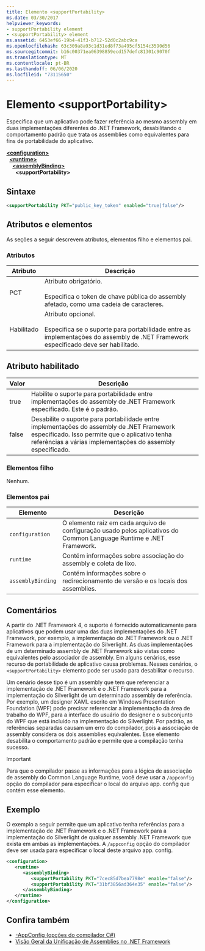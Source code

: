 ```yaml
---
title: Elemento <supportPortability>
ms.date: 03/30/2017
helpviewer_keywords:
- supportPortability element
- <supportPortability> element
ms.assetid: 6453ef66-19b4-41f3-b712-52d0c2abc9ca
ms.openlocfilehash: 63c309a8a93c1d31ed8f73a495cf5154c3590d56
ms.sourcegitcommit: b16c00371ea06398859ecd157defc81301c9070f
ms.translationtype: MT
ms.contentlocale: pt-BR
ms.lasthandoff: 06/06/2020
ms.locfileid: "73115650"
---
```

# <a name="supportportability-element"></a>Elemento \<supportPortability>
Especifica que um aplicativo pode fazer referência ao mesmo assembly em duas implementações diferentes do .NET Framework, desabilitando o comportamento padrão que trata os assemblies como equivalentes para fins de portabilidade do aplicativo.  
  
[**\<configuration>**](../configuration-element.md)\
&nbsp;&nbsp;[**\<runtime>**](runtime-element.md)\
&nbsp;&nbsp;&nbsp;&nbsp;[**\<assemblyBinding>**](assemblybinding-element-for-runtime.md)\
&nbsp;&nbsp;&nbsp;&nbsp;&nbsp;&nbsp;**\<supportPortability>**  
  
## <a name="syntax"></a>Sintaxe  
  
```xml  
<supportPortability PKT="public_key_token" enabled="true|false"/>  
```  
  
## <a name="attributes-and-elements"></a>Atributos e elementos  

As seções a seguir descrevem atributos, elementos filho e elementos pai.  
  
### <a name="attributes"></a>Atributos  
  
|Atributo|Descrição|  
|---------------|-----------------|  
|PCT|Atributo obrigatório.<br /><br /> Especifica o token de chave pública do assembly afetado, como uma cadeia de caracteres.|  
|Habilitado|Atributo opcional.<br /><br /> Especifica se o suporte para portabilidade entre as implementações do assembly de .NET Framework especificado deve ser habilitado.|  
  
## <a name="enabled-attribute"></a>Atributo habilitado  
  
|Valor|Descrição|  
|-----------|-----------------|  
|true|Habilite o suporte para portabilidade entre implementações do assembly de .NET Framework especificado. Este é o padrão.|  
|false|Desabilite o suporte para portabilidade entre implementações do assembly de .NET Framework especificado. Isso permite que o aplicativo tenha referências a várias implementações do assembly especificado.|  
  
### <a name="child-elements"></a>Elementos filho  

Nenhum.  
  
### <a name="parent-elements"></a>Elementos pai  
  
|Elemento|Descrição|  
|-------------|-----------------|  
|`configuration`|O elemento raiz em cada arquivo de configuração usado pelos aplicativos do Common Language Runtime e .NET Framework.|  
|`runtime`|Contém informações sobre associação do assembly e coleta de lixo.|  
|`assemblyBinding`|Contém informações sobre o redirecionamento de versão e os locais dos assemblies.|  
  
## <a name="remarks"></a>Comentários  

A partir do .NET Framework 4, o suporte é fornecido automaticamente para aplicativos que podem usar uma das duas implementações do .NET Framework, por exemplo, a implementação do .NET Framework ou o .NET Framework para a implementação do Silverlight. As duas implementações de um determinado assembly de .NET Framework são vistas como equivalentes pelo associador de assembly. Em alguns cenários, esse recurso de portabilidade de aplicativo causa problemas. Nesses cenários, o `<supportPortability>` elemento pode ser usado para desabilitar o recurso.  
  
Um cenário desse tipo é um assembly que tem que referenciar a implementação de .NET Framework e o .NET Framework para a implementação do Silverlight de um determinado assembly de referência. Por exemplo, um designer XAML escrito em Windows Presentation Foundation (WPF) pode precisar referenciar a implementação da área de trabalho do WPF, para a interface do usuário do designer e o subconjunto do WPF que está incluído na implementação do Silverlight. Por padrão, as referências separadas causam um erro do compilador, pois a associação de assembly considera os dois assemblies equivalentes. Esse elemento desabilita o comportamento padrão e permite que a compilação tenha sucesso.  
  
> [!IMPORTANT]
> Para que o compilador passe as informações para a lógica de associação de assembly do Common Language Runtime, você deve usar a `/appconfig` opção do compilador para especificar o local do arquivo app. config que contém esse elemento.  
  
## <a name="example"></a>Exemplo  

O exemplo a seguir permite que um aplicativo tenha referências para a implementação de .NET Framework e o .NET Framework para a implementação do Silverlight de qualquer assembly .NET Framework que exista em ambas as implementações. A `/appconfig` opção do compilador deve ser usada para especificar o local deste arquivo app. config.  
  
```xml  
<configuration>  
   <runtime>  
      <assemblyBinding>  
         <supportPortability PKT="7cec85d7bea7798e" enable="false"/>  
         <supportPortability PKT="31bf3856ad364e35" enable="false"/>  
      </assemblyBinding>  
   </runtime>  
</configuration>  
```  
  
## <a name="see-also"></a>Confira também

- [-AppConfig (opções do compilador C#)](../../../../csharp/language-reference/compiler-options/appconfig-compiler-option.md)
- [Visão Geral da Unificação de Assemblies no .NET Framework](https://docs.microsoft.com/previous-versions/dotnet/netframework-4.0/db7849ey(v=vs.100))
